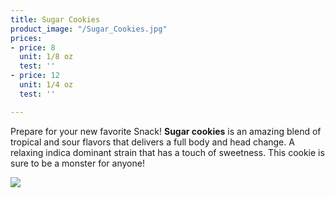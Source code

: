 ```yaml
---
title: Sugar Cookies
product_image: "/Sugar_Cookies.jpg"
prices:
- price: 8
  unit: 1/8 oz
  test: ''
- price: 12
  unit: 1/4 oz
  test: ''

---
```

Prepare for your new favorite Snack! **Sugar cookies** is an amazing blend of tropical and sour flavors that delivers a full body and head change. A relaxing indica dominant strain that has a touch of sweetness. This cookie is sure to be a monster for anyone!

![](/37342.jpg)